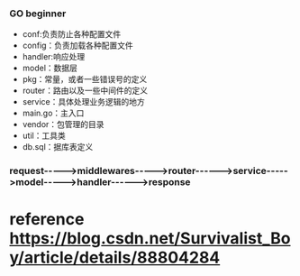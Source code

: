 ### GO beginner
* conf:负责防止各种配置文件
* config：负责加载各种配置文件
* handler:响应处理
* model：数据层
* pkg：常量，或者一些错误号的定义
* router：路由以及一些中间件的定义
* service：具体处理业务逻辑的地方
* main.go：主入口
* vendor：包管理的目录
* util：工具类
* db.sql：据库表定义
### request----->middlewares----->router------>service----->model----->handler------>response


# reference https://blog.csdn.net/Survivalist_Boy/article/details/88804284